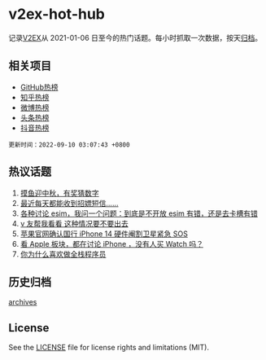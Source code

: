 # v2ex-hot-hub

 记录[V2EX](https://www.v2ex.com/)从 2021-01-06 日至今的热门话题。每小时抓取一次数据，按天[归档](archives)。
 
 ## 相关项目

- [GitHub热榜](https://github.com/snaildev/github-hot-hub)
- [知乎热榜](https://github.com/snaildev/zhihu-hot-hub)
- [微博热榜](https://github.com/snaildev/weibo-hot-hub)
- [头条热榜](https://github.com/snaildev/toutiao-hot-hub)
- [抖音热榜](https://github.com/snaildev/douyin-hot-hub)


 `更新时间：2022-09-10 03:07:43 +0800`

## 热议话题

1. [摸鱼迎中秋，有奖猜数字](https://www.v2ex.com/t/878872)
1. [最近每天都能收到招嫖短信……](https://www.v2ex.com/t/878831)
1. [各种讨论 esim，我问一个问题：到底是不开放 esim 有错，还是去卡槽有错](https://www.v2ex.com/t/878855)
1. [v 友帮我看看 这种情况要不要出去](https://www.v2ex.com/t/878826)
1. [苹果官网确认国行 iPhone 14 硬件阉割卫星紧急 SOS](https://www.v2ex.com/t/878774)
1. [看 Apple 板块，都在讨论 iPhone ，没有人买 Watch 吗？](https://www.v2ex.com/t/878845)
1. [你为什么喜欢做全栈程序员](https://www.v2ex.com/t/878881)

## 历史归档

[archives](archives)

## License

See the [LICENSE](LICENSE) file for license rights and limitations (MIT).
